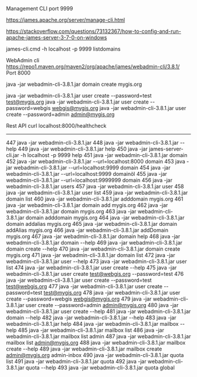 Management CLI
port 9999

https://james.apache.org/server/manage-cli.html

https://stackoverflow.com/questions/73132367/how-to-config-and-run-apache-james-server-3-7-0-on-windows

james-cli.cmd -h localhost -p 9999 listdomains

WebAdmin cli
https://repo1.maven.org/maven2/org/apache/james/webadmin-cli/3.8.1/
Port 8000

java -jar webadmin-cli-3.8.1.jar domain create mygis.org

java -jar webadmin-cli-3.8.1.jar user create --password=test test@mygis.org
java -jar webadmin-cli-3.8.1.jar user create --password=webgis webgis@mygis.org
java -jar webadmin-cli-3.8.1.jar user create --password=admin admin@mygis.org

Rest API
curl localhost:8000/healthcheck








---

  447  java -jar webadmin-cli-3.8.1.jar
  448  java -jar webadmin-cli-3.8.1.jar --help
  449  java -jar webadmin-cli-3.8.1.jar help
  450  java -jar james-server-cli.jar -h localhost -p 9999 help
  451  java -jar webadmin-cli-3.8.1.jar domain
  452  java -jar webadmin-cli-3.8.1.jar --url=localhost:8000 domain
  453  java -jar webadmin-cli-3.8.1.jar --url=localhost:9999 domain
  454  java -jar webadmin-cli-3.8.1.jar --url=localhost:9999 domainöl
  455  java -jar webadmin-cli-3.8.1.jar --url=localhost:9999999 domain
  456  java -jar webadmin-cli-3.8.1.jar users
  457  java -jar webadmin-cli-3.8.1.jar user
  458  java -jar webadmin-cli-3.8.1.jar user list
  459  java -jar webadmin-cli-3.8.1.jar domain list
  460  java -jar webadmin-cli-3.8.1.jar adddomain mygis.org
  461  java -jar webadmin-cli-3.8.1.jar domain add mygis.org
  462  java -jar webadmin-cli-3.8.1.jar domain mygis.org
  463  java -jar webadmin-cli-3.8.1.jar domain adddomain mygis.org
  464  java -jar webadmin-cli-3.8.1.jar domain addalias mygis.org
  465  java -jar webadmin-cli-3.8.1.jar domain addAlias mygis.org
  466  java -jar webadmin-cli-3.8.1.jar addDomain mygis.org
  467  java -jar webadmin-cli-3.8.1.jar domain help
  468  java -jar webadmin-cli-3.8.1.jar domain --help
  469  java -jar webadmin-cli-3.8.1.jar domain create --help
  470  java -jar webadmin-cli-3.8.1.jar domain create mygis.org
  471  java -jar webadmin-cli-3.8.1.jar domain list
  472  java -jar webadmin-cli-3.8.1.jar user --help
  473  java -jar webadmin-cli-3.8.1.jar user list
  474  java -jar webadmin-cli-3.8.1.jar user create --help
  475  java -jar webadmin-cli-3.8.1.jar user create test@webgis.org --password=test
  476  java -jar webadmin-cli-3.8.1.jar user create --password=test test@webgis.org
  477  java -jar webadmin-cli-3.8.1.jar user create --password=test test@mygis.org
  478  java -jar webadmin-cli-3.8.1.jar user create --password=webgis webgis@mygis.org
  479  java -jar webadmin-cli-3.8.1.jar user create --password=admin admin@mygis.org
  480  java -jar webadmin-cli-3.8.1.jar user create --help
  481  java -jar webadmin-cli-3.8.1.jar domain --help
  482  java -jar webadmin-cli-3.8.1.jar --help
  483  java -jar webadmin-cli-3.8.1.jar help
  484  java -jar webadmin-cli-3.8.1.jar mailbox --help
  485  java -jar webadmin-cli-3.8.1.jar mailbox list
  486  java -jar webadmin-cli-3.8.1.jar mailbox list admin
  487  java -jar webadmin-cli-3.8.1.jar mailbox list admin@mygis.org
  488  java -jar webadmin-cli-3.8.1.jar mailbox create --help
  489  java -jar webadmin-cli-3.8.1.jar mailbox create admin@mygis.org admin-inbox
  490  java -jar webadmin-cli-3.8.1.jar quota list
  491  java -jar webadmin-cli-3.8.1.jar quota
  492  java -jar webadmin-cli-3.8.1.jar quota --help
  493  java -jar webadmin-cli-3.8.1.jar quota global
